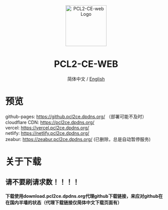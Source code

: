 <div align="center">

<img src="https://cdn.fishcpy.top/img/2025/04/06/67f245809f816.png" width="128" height="128" alt="PCL2-CE-web Logo">

# PCL2-CE-WEB<br>
简体中文 / [English](./README_EN.md)

</div>

# 预览
github-pages: https://github.pcl2ce.dpdns.org/ （部署可能不及时）<br>
cloudflare CDN: https://pcl2ce.dpdns.org/<br>
vercel: https://vercel.pcl2ce.dpdns.org/<br>
netlify: https://netlify.pcl2ce.dpdns.org/<br>
zeabur: https://zeabur.pcl2ce.dpdns.org/ (已删除，总是自动暂停服务)<br>

# 关于下载

## 请不要刷请求数！！！！<br>
#### 下载使用download.pcl2ce.dpdns.org代理github下载链接，来应对github在在国内半墙的状态（代理下载链接仅简体中文下载页面有）